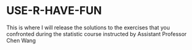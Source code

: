 # USE-R-HAVE-FUN
This is where I will release the solutions to the exercises that you confronted during the statistic course instructed by Assistant Professor Chen Wang
